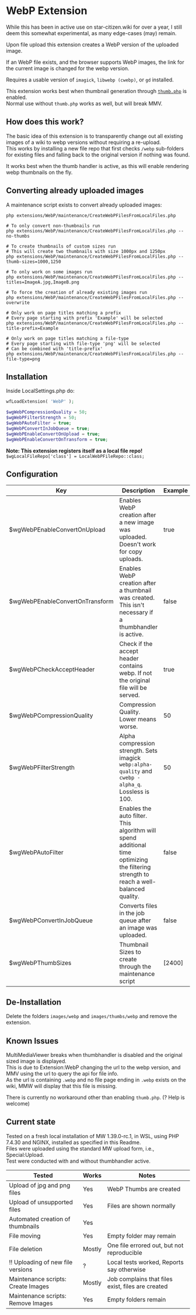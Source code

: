 # WebP Extension
While this has been in active use on star-citizen.wiki for over a year, I still deem this somewhat experimental, as many edge-cases (may) remain.

Upon file upload this extension creates a WebP version of the uploaded image.

If an WebP file exists, and the browser supports WebP images, the link for the current image is changed for the webp version.

Requires a usable version of `imagick`, `libwebp (cwebp)`, or `gd` installed.

This extension works best when thumbnail generation through [`thumb.php`](https://www.mediawiki.org/wiki/Manual:Thumb.php) is enabled.  
Normal use without `thumb.php` works as well, but will break MMV. 

## How does this work?
The basic idea of this extension is to transparently change out all existing images of a wiki to webp versions without requiring a re-upload.  
This works by installing a new file repo that first checks `/webp` sub-folders for existing files and falling back to the original version if nothing was found.  

It works best when the thumb handler is active, as this will enable rendering webp thumbnails on the fly.

## Converting already uploaded images
A maintenance script exists to convert already uploaded images:
```shell
php extensions/WebP/maintenance/CreateWebPFilesFromLocalFiles.php

# To only convert non-thumbnails run
php extensions/WebP/maintenance/CreateWebPFilesFromLocalFiles.php --no-thumbs

# To create thumbnails of custom sizes run
# This will create two thumbnails with size 1000px and 1250px
php extensions/WebP/maintenance/CreateWebPFilesFromLocalFiles.php --thumb-sizes=1000,1250

# To only work on some images run
php extensions/WebP/maintenance/CreateWebPFilesFromLocalFiles.php --titles=ImageA.jpg,ImageB.png

# To force the creation of already existing images run
php extensions/WebP/maintenance/CreateWebPFilesFromLocalFiles.php --overwrite

# Only work on page titles matching a prefix
# Every page starting with prefix 'Example' will be selected
php extensions/WebP/maintenance/CreateWebPFilesFromLocalFiles.php --title-prefix=Example

# Only work on page titles matching a file-type
# Every page starting with file-type 'png' will be selected
# Can be combined with 'title-prefix'
php extensions/WebP/maintenance/CreateWebPFilesFromLocalFiles.php --file-type=png
```

## Installation
Inside LocalSettings.php do:
```php
wfLoadExtension( 'WebP' );

$wgWebPCompressionQuality = 50;
$wgWebPFilterStrength = 50;
$wgWebPAutoFilter = true;
$wgWebPConvertInJobQueue = true;
$wgWebPEnableConvertOnUpload = true;
$wgWebPEnableConvertOnTransform = true;
```

**Note: This extension registers itself as a local file repo!**  
`$wgLocalFileRepo['class'] = LocalWebPFileRepo::class;`

## Configuration
| Key                             | Description                                                                                                                             | Example | Default                     |
|---------------------------------|-----------------------------------------------------------------------------------------------------------------------------------------|---------|-----------------------------|
| $wgWebPEnableConvertOnUpload    | Enables WebP creation after a new image was uploaded. Doesn't work for copy uploads.                                                    | true    | false                       |
| $wgWebPEnableConvertOnTransform | Enables WebP creation after a thumbnail was created. This isn't necessary if a thumbhandler is active.                                  | false   | true                        |
| $wgWebPCheckAcceptHeader        | Check if the accept header contains webp. If not the original file will be served.                                                      | true    | false                       |
| $wgWebPCompressionQuality       | Compression Quality. Lower means worse.                                                                                                 | 50      | 80                          |
| $wgWebPFilterStrength           | Alpha compression strength. Sets imagick `webp:alpha-quality` and `cwebp -alpha_q`. Lossless is 100.                                    | 50      | 80                          |
| $wgWebPAutoFilter               | Enables the auto filter.  This algorithm will spend additional time optimizing the filtering strength to reach a well-balanced quality. | false   | true                        |
| $wgWebPConvertInJobQueue        | Converts files in the job queue after an image was uploaded.                                                                            | false   | true                        |
| $wgWebPThumbSizes               | Thumbnail Sizes to create through the maintenance script                                                                                | [2400]  | [120, 320, 800, 1200, 1600] |

## De-Installation
Delete the folders `images/webp` and `images/thumbs/webp` and remove the extension.

## Known Issues
MultiMediaViewer breaks when thumbhandler is disabled and the original sized image is displayed.  
This is due to Extension:WebP changing the url to the webp version, and MMV using the url to query the api for file info.  
As the url is containing `.webp` and no file page ending in `.webp` exists on the wiki, MMW will display that this file is missing.

There is currently no workaround other than enabling `thumb.php`. (? Help is welcome)

## Current state
Tested on a fresh local installation of MW 1.39.0-rc.1, in WSL, using PHP 7.4.30 and NGINX, installed as specified in this Readme.  
Files were uploaded using the standard MW upload form, i.e., Special:Upload.  
Test were conducted with and without thumbhandler active.  

| Tested                             | Works  | Notes                                             |
|------------------------------------|--------|---------------------------------------------------|
| Upload of jpg and png files        | Yes    | WebP Thumbs are created                           |
| Upload of unsupported files        | Yes    | Files are shown normally                          |
| Automated creation of thumbnails   | Yes    |                                                   |
| File moving                        | Yes    | Empty folder may remain                           |
| File deletion                      | Mostly | One file errored out, but not reproducible        |
| !! Uploading of new file versions  | ?      | Local tests worked, Reports say otherwise         |
| Maintenance scripts: Create Images | Mostly | Job complains that files exist, files are created |
| Maintenance scripts: Remove Images | Yes    | Empty folders remain                              |
